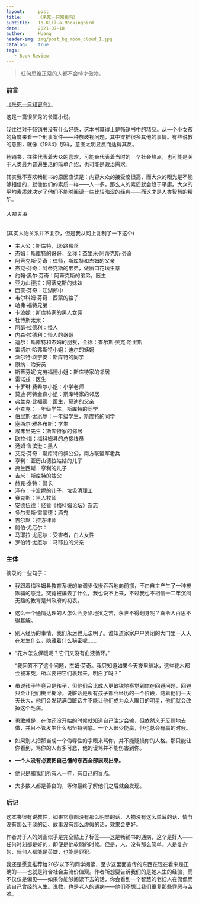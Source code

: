 ```yaml
---
layout:     post
title:      《杀死一只知更鸟》
subtitle:   To-Kill-a-Mockingbird
date:       2021-07-18
author:     Huang
header-img: img/post_bg_moon_cloud_1.jpg
catalog:    true
tags:
   - Book-Review
---
```


> 任何思维正常的人都不会恃才傲物。

### 前言

[《杀死一只知更鸟》](https://book.douban.com/subject/26879778/)

这是一篇很优秀的长篇小说。

我往往对于畅销书没有什么好感，这本书算得上是畅销书中的精品。从一个小女孩的角度来看一个刑事案件——种族歧视问题，其中穿插很多其他的事情。有些说教的意图，就像《1984》那样，意图太明显反而适得其反。

畅销书，往往代表着大众的喜欢，可能会代表着当时的一个社会热点，也可能是关于人类最为普遍生活的简单介绍，也可能是政治需求。

其实我不喜欢畅销书的原因应该是：内容大众的接受度很高，而大众的眼光是不能够相信的，就像他们的素质一样——人一多，那么人的素质就会趋于平庸。大众的平均素质就决定了他们不能够阅读一些比较晦涩的经典——而这才是人类智慧的精华。

###### 人物关系
(其实人物关系并不复杂，但是我从网上复制了一下这个)
* 主人公：斯库特，琼·路易丝
* 杰姆：斯库特的哥哥，全称：杰里米·阿蒂克斯·芬奇
* 阿蒂克斯·芬奇：律师，斯库特和杰姆的父亲
* 杰克·芬奇：阿蒂克斯的弟弟，做窗口花坛生意
* 约翰·黑尔·芬奇：阿蒂克斯的弟弟，医生
* 亚力山德拉：阿蒂克斯的妹妹
* 西蒙·芬奇：江湖郎中
* 韦尔科姆·芬奇：西蒙的独子
* 哈弗·福特兄弟：
* 卡波妮：斯库特家的黑人女佣
* 杜博斯太太：
* 阿瑟·拉德利：怪人
* 内森·拉德利：怪人的哥哥
* 迪尔：斯库特和杰姆的朋友，全称：查尔斯·贝克·哈里斯
* 雷切尔·哈弗斯特小姐：迪尔的姨妈
* 沃尔特·坎宁安：斯库特的同学
* 康纳：治安员
* 斯蒂芬妮·克劳福德小姐：斯库特家的邻居
* 雷诺兹：医生
* 卡罗琳·费希尔小姐：小学老师
* 莫迪·阿特金森小姐：斯库特家的邻居
* 弗兰克·比福德：医生，莫迪的父亲
* 小查克：一年级学生，斯库特的同学
* 伯里斯·尤厄尔：一年级学生，斯库特的同学
* 塞西尔·雅各布斯：学生
* 埃弗里先生：斯库特家的邻居
* 欧拉·梅：梅科姆县的总接线员
* 汤姆·鲁滨逊：黑人
* 艾克·芬奇：斯库特的叔公公，南方联盟军老兵
* 亨利：亚历山德拉姑姑的儿子
* 弗兰西斯：亨利的儿子
* 吉米：斯库特的姑父
* 赫克·泰特：警长
* 泽布：卡波妮的儿子，垃圾清理工
* 赛克斯：黑人牧师
* 安德伍德：经营《梅科姆论坛》杂志
* 多尔夫斯·雷蒙德：酒鬼
* 吉尔默：控方律师
* 鲍伯·尤厄尔：
* 马耶拉·尤厄尔：受害者，白人女性
* 罗伯特·尤厄尔：马耶拉的父亲

### 主体
摘录的一些句子：

* 我跟着梅科姆县教育系统的单调步伐慢吞吞地向前挪，不由自主产生了一种被欺骗的感觉。究竟被骗去了什么，我也说不上来，不过我也不相信十二年沉闷无趣的教育是州政府的初衷。

* 这么一个通情达理的人怎么会身陷地狱之苦，永世不得翻身呢？真令人百思不得其解。

* 别人经历的事情，我们永远也无法明了。谁知道家家户户紧闭的大门里一天天在发生什么，隐藏着什么秘密呢……

* “花木怎么保暖呢？它们又没有血液循环。”

  “我回答不了这个问题，杰姆·芬奇。我只知道如果今天夜里结冰，这些花木都会被冻死，所以要把它们裹起来。明白了吗？”

* 虽说孩子毕竟只是孩子，但他们会比成人更敏锐地察觉到你在回避问题，回避只会让他们糊里糊涂。说脏话是所有孩子都会经历的一个阶段，随着他们一天天长大，他们会发现满口脏话并不能让他们成为众人瞩目的明星，他们就会改掉这个毛病。

* 勇敢就是，在你还没开始的时候就知道自己注定会输，但依然义无反顾地去做，并且不管发生什么都坚持到底。一个人很少能赢，但也总会有赢的时候。

* 如果别人把那当成一个侮辱性的字眼来骂你，并不能贬损你的人格。那只能让你看到，骂你的人有多可悲，他的谩骂并不能伤害到你。

* **一个人没有必要把自己懂的东西全部展现出来。**

* 他只是和我们所有人一样，有自己的盲点。

* 大多数人都是善良的，等你最终了解他们之后就会发现。

### 后记

这本书很有说教性，如果它意图没有那么明显的话、人物没有这么单薄的话、情节没有那么平淡的话、故事没有那么虚假的话，效果会更好。

作者对于人的刻画似乎是完全贴上了标签——这是畅销书的通病，这个是好人——任何时刻都是好的，即便是他软弱的时候。但是，人，没有那么简单。人是复杂的，任何人都能是英雄，也能是罪犯。

我还是愿意推荐给20岁以下的同学阅读，至少这里面宣传的东西在现在看来是正确的——也就是符合社会主流价值观。作者所想要告诉我们的是她人生的经验，而不仅仅是偏见——如果你能够阅读下去的话，你会看到一个智慧的老妇人在侃侃而谈自己曾经的人生。说教，也是老人的通病——他们不想让我们重复那些罪恶与苦难。

